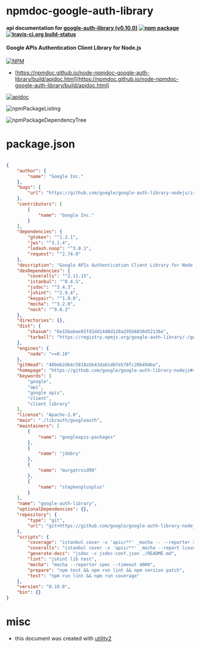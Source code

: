# npmdoc-google-auth-library

#### api documentation for  [google-auth-library (v0.10.0)](https://github.com/google/google-auth-library-nodejs#readme)  [![npm package](https://img.shields.io/npm/v/npmdoc-google-auth-library.svg?style=flat-square)](https://www.npmjs.org/package/npmdoc-google-auth-library) [![travis-ci.org build-status](https://api.travis-ci.org/npmdoc/node-npmdoc-google-auth-library.svg)](https://travis-ci.org/npmdoc/node-npmdoc-google-auth-library)

#### Google APIs Authentication Client Library for Node.js

[![NPM](https://nodei.co/npm/google-auth-library.png?downloads=true&downloadRank=true&stars=true)](https://www.npmjs.com/package/google-auth-library)

- [https://npmdoc.github.io/node-npmdoc-google-auth-library/build/apidoc.html](https://npmdoc.github.io/node-npmdoc-google-auth-library/build/apidoc.html)

[![apidoc](https://npmdoc.github.io/node-npmdoc-google-auth-library/build/screenCapture.buildCi.browser.%252Ftmp%252Fbuild%252Fapidoc.html.png)](https://npmdoc.github.io/node-npmdoc-google-auth-library/build/apidoc.html)

![npmPackageListing](https://npmdoc.github.io/node-npmdoc-google-auth-library/build/screenCapture.npmPackageListing.svg)

![npmPackageDependencyTree](https://npmdoc.github.io/node-npmdoc-google-auth-library/build/screenCapture.npmPackageDependencyTree.svg)



# package.json

```json

{
    "author": {
        "name": "Google Inc."
    },
    "bugs": {
        "url": "https://github.com/google/google-auth-library-nodejs/issues"
    },
    "contributors": [
        {
            "name": "Google Inc."
        }
    ],
    "dependencies": {
        "gtoken": "^1.2.1",
        "jws": "^3.1.4",
        "lodash.noop": "^3.0.1",
        "request": "^2.74.0"
    },
    "description": "Google APIs Authentication Client Library for Node.js",
    "devDependencies": {
        "coveralls": "^2.11.15",
        "istanbul": "^0.4.5",
        "jsdoc": "^3.4.3",
        "jshint": "^2.9.4",
        "keypair": "^1.0.0",
        "mocha": "^3.2.0",
        "nock": "^9.0.2"
    },
    "directories": {},
    "dist": {
        "shasum": "6e15babee85fd1dd14d8d128a295b6838d52136e",
        "tarball": "https://registry.npmjs.org/google-auth-library/-/google-auth-library-0.10.0.tgz"
    },
    "engines": {
        "node": ">=0.10"
    },
    "gitHead": "480ab2db4c5818a5b43da61d87e578fc20b494ba",
    "homepage": "https://github.com/google/google-auth-library-nodejs#readme",
    "keywords": [
        "google",
        "api",
        "google apis",
        "client",
        "client library"
    ],
    "license": "Apache-2.0",
    "main": "./lib/auth/googleauth",
    "maintainers": [
        {
            "name": "googleapis-packages"
        },
        {
            "name": "jdobry"
        },
        {
            "name": "murgatroid99"
        },
        {
            "name": "stephenplusplus"
        }
    ],
    "name": "google-auth-library",
    "optionalDependencies": {},
    "repository": {
        "type": "git",
        "url": "git+https://github.com/google/google-auth-library-nodejs.git"
    },
    "scripts": {
        "coverage": "istanbul cover -x 'apis/**' _mocha -- --reporter spec --timeout 4000",
        "coveralls": "istanbul cover -x 'apis/**' _mocha --report lcovonly -- --reporter spec --timeout 4000 && cat coverage/lcov.info | coveralls",
        "generate-docs": "jsdoc -c jsdoc-conf.json ./README.md",
        "lint": "jshint lib test",
        "mocha": "mocha --reporter spec --timeout 4000",
        "prepare": "npm test && npm run lint && npm version patch",
        "test": "npm run lint && npm run coverage"
    },
    "version": "0.10.0",
    "bin": {}
}
```



# misc
- this document was created with [utility2](https://github.com/kaizhu256/node-utility2)
